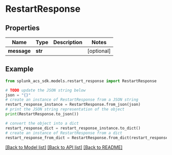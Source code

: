 # RestartResponse


## Properties

Name | Type | Description | Notes
------------ | ------------- | ------------- | -------------
**message** | **str** |  | [optional] 

## Example

```python
from splunk_acs_sdk.models.restart_response import RestartResponse

# TODO update the JSON string below
json = "{}"
# create an instance of RestartResponse from a JSON string
restart_response_instance = RestartResponse.from_json(json)
# print the JSON string representation of the object
print(RestartResponse.to_json())

# convert the object into a dict
restart_response_dict = restart_response_instance.to_dict()
# create an instance of RestartResponse from a dict
restart_response_from_dict = RestartResponse.from_dict(restart_response_dict)
```
[[Back to Model list]](../README.md#documentation-for-models) [[Back to API list]](../README.md#documentation-for-api-endpoints) [[Back to README]](../README.md)


